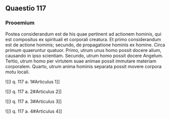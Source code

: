 ## Quaestio 117

### Prooemium

Postea considerandum est de his quae pertinent ad actionem hominis, qui est compositus ex spirituali et corporali creatura. Et primo considerandum est de actione hominis; secundo, de propagatione hominis ex homine. Circa primum quaeruntur quatuor. Primo, utrum unus homo possit docere alium, causando in ipso scientiam. Secundo, utrum homo possit docere Angelum. Tertio, utrum homo per virtutem suae animae possit immutare materiam corporalem. Quarto, utrum anima hominis separata possit movere corpora motu locali.

![[I q. 117 a. 1#Articulus 1]]

![[I q. 117 a. 2#Articulus 2]]

![[I q. 117 a. 3#Articulus 3]]

![[I q. 117 a. 4#Articulus 4]]

